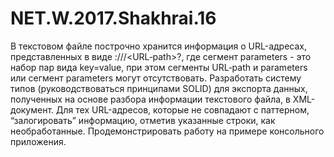 # NET.W.2017.Shakhrai.16
В текстовом файле построчно хранится информация о URL-адресах, представленных в виде <scheme>://<host>/<URL‐path>?<parameters>, где сегмент parameters - это набор пар вида key=value, при этом сегменты URL‐path и parameters  или сегмент parameters могут отсутствовать.
  Разработать систему типов (руководствоваться принципами SOLID) для экспорта данных, полученных на основе разбора информации текстового файла, в XML-документ.
  Для тех URL-адресов, которые не совпадают с паттерном, “залогировать” информацию, отметив указанные строки, как необработанные.
  Продемонстрировать работу на примере консольного приложения.
